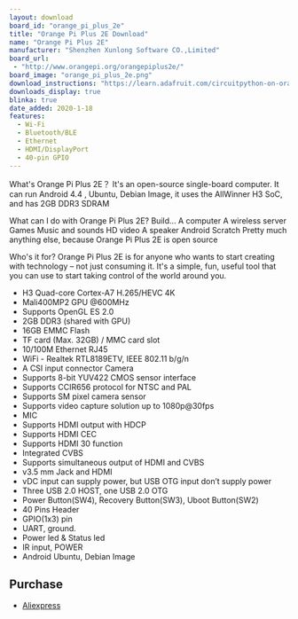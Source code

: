 ```yaml
---
layout: download
board_id: "orange_pi_plus_2e"
title: "Orange Pi Plus 2E Download"
name: "Orange Pi Plus 2E"
manufacturer: "Shenzhen Xunlong Software CO.,Limited"
board_url:
 - "http://www.orangepi.org/orangepiplus2e/"
board_image: "orange_pi_plus_2e.png"
download_instructions: "https://learn.adafruit.com/circuitpython-on-orangepi-linux/circuitpython-orangepi"
downloads_display: true
blinka: true
date_added: 2020-1-18
features:
  - Wi-Fi
  - Bluetooth/BLE
  - Ethernet
  - HDMI/DisplayPort
  - 40-pin GPIO
---
```


What's Orange Pi Plus 2E？
It's an open-source single-board computer. It can run Android 4.4 , Ubuntu, Debian Image, it uses the AllWinner H3 SoC, and has 2GB DDR3 SDRAM



What can I do with Orange Pi Plus 2E?
Build…
A computer
A wireless server
Games
Music and sounds
HD video
A speaker
Android
Scratch
Pretty much anything else, because Orange Pi Plus 2E is open source

Who's it for?
Orange Pi Plus 2E is for anyone who wants to start creating with technology – not just consuming it. It's a simple, fun, useful tool that you can use to start taking control of the world around you.

- H3 Quad-core Cortex-A7 H.265/HEVC 4K
- Mali400MP2 GPU @600MHz
- Supports OpenGL ES 2.0
- 2GB DDR3 (shared with GPU)
- 16GB EMMC Flash
- TF card (Max. 32GB) / MMC card slot
- 10/100M Ethernet RJ45
- WiFi - Realtek RTL8189ETV, IEEE 802.11 b/g/n
- A CSI input connector Camera
- Supports 8-bit YUV422 CMOS sensor interface
- Supports CCIR656 protocol for NTSC and PAL
- Supports SM pixel camera sensor
- Supports video capture solution up to 1080p@30fps
- MIC
- Supports HDMI output with HDCP
- Supports HDMI CEC
- Supports HDMI 30 function
- Integrated CVBS
- Supports simultaneous output of HDMI and CVBS
- v3.5 mm Jack and HDMI
- vDC input can supply power, but USB OTG input don’t supply power
- Three USB 2.0 HOST, one USB 2.0 OTG
- Power Button(SW4), Recovery Button(SW3), Uboot Button(SW2)
- 40 Pins Header
- GPIO(1x3) pin
- UART, ground.
- Power led & Status led
- IR input, POWER
- Android Ubuntu, Debian Image

## Purchase
* [Aliexpress](https://www.aliexpress.com/item/32665196281.html?spm=2114.12010612.8148356.1.382d5e2771I2wb)
